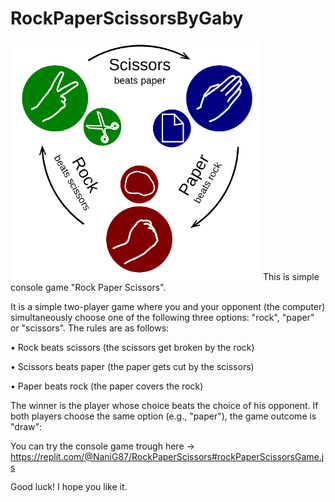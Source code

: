 # RockPaperScissorsByGaby
<img alt="Image" width="400px" src="Rock-Paper-Scissors.png" /> 
This is simple console game "Rock Paper Scissors".

It is a simple two-player game where you and your opponent (the computer) simultaneously choose one of the following three options: "rock", "paper" or "scissors". The rules are as follows:

•	Rock beats scissors (the scissors get broken by the rock)

•	Scissors beats paper (the paper gets cut by the scissors)

•	Paper beats rock (the paper covers the rock)

The winner is the player whose choice beats the choice of his opponent. If both players choose the same option (e.g., "paper"), the game outcome is "draw":

You can try the console game trough here -> https://replit.com/@NaniG87/RockPaperScissors#rockPaperScissorsGame.js

Good luck! I hope you like it.



